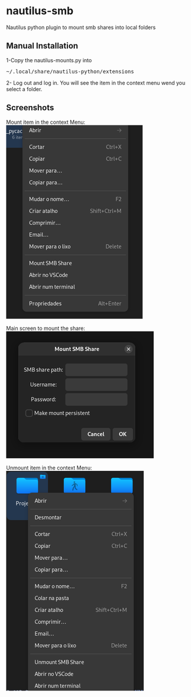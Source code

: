# nautilus-smb
Nautilus python plugin to mount smb shares into local folders

## Manual Installation
1-Copy the nautilus-mounts.py into
<pre>
~/.local/share/nautilus-python/extensions
</pre>
2- Log out and log in. You will see the item in the context menu wend you select a folder.

## Screenshots

Mount item in the context Menu:  
![Mount item](https://raw.githubusercontent.com/ginkyoOne/nautilus-smb/main/screenshots/01.png)

Main screen to mount the share:  
![Mount Screen](https://raw.githubusercontent.com/ginkyoOne/nautilus-smb/main/screenshots/02.png)

Unmount item in the context Menu:
![Unmount Item](https://raw.githubusercontent.com/ginkyoOne/nautilus-smb/main/screenshots/03.png)
